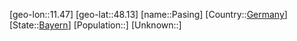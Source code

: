 ﻿---
location: [48.13,11.47]
type: City
tags:
- geo/City


SpocWebEntityId: 33257
isDeleted: false
confidential: public

---
[geo-lon::11.47]
[geo-lat::48.13]
[name::Pasing]
[Country::[Germany](geo/Continent/Europe/Germany.md)]
[State::[Bayern](geo/Continent/Europe/Germany/Bayern.md)]
[Population::]
[Unknown::]

